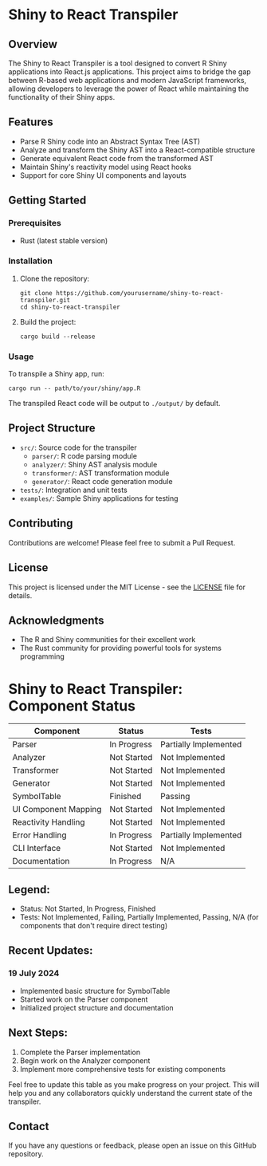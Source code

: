 # Shiny to React Transpiler

## Overview

The Shiny to React Transpiler is a tool designed to convert R Shiny applications into React.js applications. This project aims to bridge the gap between R-based web applications and modern JavaScript frameworks, allowing developers to leverage the power of React while maintaining the functionality of their Shiny apps.

## Features

- Parse R Shiny code into an Abstract Syntax Tree (AST)
- Analyze and transform the Shiny AST into a React-compatible structure
- Generate equivalent React code from the transformed AST
- Maintain Shiny's reactivity model using React hooks
- Support for core Shiny UI components and layouts

## Getting Started

### Prerequisites

- Rust (latest stable version)

### Installation

1. Clone the repository:
   ```
   git clone https://github.com/yourusername/shiny-to-react-transpiler.git
   cd shiny-to-react-transpiler
   ```

2. Build the project:
   ```
   cargo build --release
   ```

### Usage

To transpile a Shiny app, run:

```
cargo run -- path/to/your/shiny/app.R
```

The transpiled React code will be output to `./output/` by default.

## Project Structure

- `src/`: Source code for the transpiler
  - `parser/`: R code parsing module
  - `analyzer/`: Shiny AST analysis module
  - `transformer/`: AST transformation module
  - `generator/`: React code generation module
- `tests/`: Integration and unit tests
- `examples/`: Sample Shiny applications for testing

## Contributing

Contributions are welcome! Please feel free to submit a Pull Request.

## License

This project is licensed under the MIT License - see the [LICENSE](LICENSE) file for details.

## Acknowledgments

- The R and Shiny communities for their excellent work
- The Rust community for providing powerful tools for systems programming

# Shiny to React Transpiler: Component Status

| Component | Status | Tests |
|-----------|--------|-------|
| Parser | In Progress | Partially Implemented |
| Analyzer | Not Started | Not Implemented |
| Transformer | Not Started | Not Implemented |
| Generator | Not Started | Not Implemented |
| SymbolTable | Finished | Passing |
| UI Component Mapping | Not Started | Not Implemented |
| Reactivity Handling | Not Started | Not Implemented |
| Error Handling | In Progress | Partially Implemented |
| CLI Interface | Not Started | Not Implemented |
| Documentation | In Progress | N/A |

## Legend:
- Status: Not Started, In Progress, Finished
- Tests: Not Implemented, Failing, Partially Implemented, Passing, N/A (for components that don't require direct testing)

## Recent Updates:
### 19 July 2024
- Implemented basic structure for SymbolTable
- Started work on the Parser component
- Initialized project structure and documentation

## Next Steps:
1. Complete the Parser implementation
2. Begin work on the Analyzer component
3. Implement more comprehensive tests for existing components

Feel free to update this table as you make progress on your project. This will help you and any collaborators quickly understand the current state of the transpiler.

## Contact

If you have any questions or feedback, please open an issue on this GitHub repository.